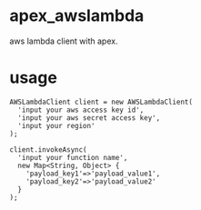 # apex_awslambda
aws lambda client with apex.

# usage

```apex
AWSLambdaClient client = new AWSLambdaClient(
  'input your aws access key id',
  'input your aws secret access key',
  'input your region'
);

client.invokeAsync(
  'input your function name', 
  new Map<String, Object> {
    'payload_key1'=>'payload_value1',
    'payload_key2'=>'payload_value2'
  }
);
```

